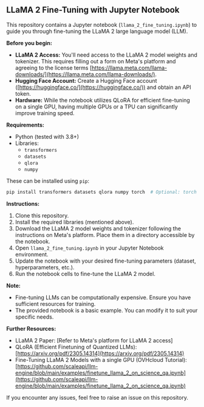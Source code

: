 ## LLaMA 2 Fine-Tuning with Jupyter Notebook

This repository contains a Jupyter notebook (`llama_2_fine_tuning.ipynb`) to guide you through fine-tuning the LLaMA 2 large language model (LLM). 

**Before you begin:**

*  **LLaMA 2 Access:** You'll need access to the LLaMA 2 model weights and tokenizer. This requires filling out a form on Meta's platform and agreeing to the license terms [https://llama.meta.com/llama-downloads/](https://llama.meta.com/llama-downloads/).
*  **Hugging Face Account:**  Create a Hugging Face account ([https://huggingface.co/](https://huggingface.co/)) and obtain an API token.
*  **Hardware:** While the notebook utilizes QLoRA for efficient fine-tuning on a single GPU, having multiple GPUs or a TPU can significantly improve training speed.

**Requirements:**

* Python (tested with 3.8+)
* Libraries:
    * `transformers`
    * `datasets`
    * `qlora`
    * `numpy`
    
These can be installed using `pip`:

```bash
pip install transformers datasets qlora numpy torch  # Optional: torch for GPU
```

**Instructions:**

1.  Clone this repository.
2.  Install the required libraries (mentioned above).
3.  Download the LLaMA 2 model weights and tokenizer following the instructions on Meta's platform. Place them in a directory accessible by the notebook.
4.  Open `llama_2_fine_tuning.ipynb` in your Jupyter Notebook environment.
5.  Update the notebook with your desired fine-tuning parameters (dataset, hyperparameters, etc.).
6.  Run the notebook cells to fine-tune the LLaMA 2 model.

**Note:**

* Fine-tuning LLMs can be computationally expensive. Ensure you have sufficient resources for training.
* The provided notebook is a basic example. You can modify it to suit your specific needs.

**Further Resources:**

* LLaMA 2 Paper: [Refer to Meta's platform for LLaMA 2 access]
* QLoRA (Efficient Finetuning of Quantized LLMs): [https://arxiv.org/pdf/2305.14314](https://arxiv.org/pdf/2305.14314)
* Fine-Tuning LLaMA 2 Models with a single GPU (OVHcloud Tutorial): [https://github.com/scaleapi/llm-engine/blob/main/examples/finetune_llama_2_on_science_qa.ipynb](https://github.com/scaleapi/llm-engine/blob/main/examples/finetune_llama_2_on_science_qa.ipynb)


If you encounter any issues, feel free to raise an issue on this repository.
